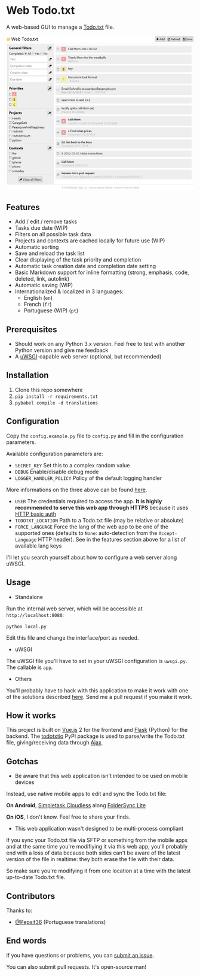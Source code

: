 # Web Todo.txt

A web-based GUI to manage a [Todo.txt](http://todotxt.com/) file.

<p align="center">
  <img src="https://github.com/EpocDotFr/webtodotxt/raw/master/screenshot.png">
</p>

## Features

  - Add / edit / remove tasks
  - Tasks due date (WIP)
  - Filters on all possible task data
  - Projects and contexts are cached locally for future use (WIP)
  - Automatic sorting
  - Save and reload the task list
  - Clear displaying of the task priority and completion
  - Automatic task creation date and completion date setting
  - Basic Markdown support for inline formatting (strong, emphasis, code, deleted, link, autolink)
  - Automatic saving (WIP)
  - Internationalized & localized in 3 languages:
    - English (`en`)
    - French (`fr`)
    - Portuguese (WIP) (`pt`)

## Prerequisites

  - Should work on any Python 3.x version. Feel free to test with another Python version and give me feedback
  - A [uWSGI](https://uwsgi-docs.readthedocs.io/en/latest/)-capable web server (optional, but recommended)

## Installation

  1. Clone this repo somewhere
  2. `pip install -r requirements.txt`
  3. `pybabel compile -d translations`

## Configuration

Copy the `config.example.py` file to `config.py` and fill in the configuration parameters.

Available configuration parameters are:

  - `SECRET_KEY` Set this to a complex random value
  - `DEBUG` Enable/disable debug mode
  - `LOGGER_HANDLER_POLICY` Policy of the default logging handler

More informations on the three above can be found [here](http://flask.pocoo.org/docs/0.11/config/#builtin-configuration-values).

  - `USER` The credentials required to access the app. **It is highly recommended to serve this web app through HTTPS** because it uses [HTTP basic auth](https://en.wikipedia.org/wiki/Basic_access_authentication)
  - `TODOTXT_LOCATION` Path to a Todo.txt file (may be relative or absolute)
  - `FORCE_LANGUAGE` Force the lang of the web app to be one of the supported ones (defaults to `None`: auto-detection from the `Accept-Language` HTTP header). See in the features section above for a list of available lang keys

I'll let you search yourself about how to configure a web server along uWSGI.

## Usage

  - Standalone

Run the internal web server, which will be accessible at `http://localhost:8080`:

```
python local.py
```

Edit this file and change the interface/port as needed.

  - uWSGI

The uWSGI file you'll have to set in your uWSGI configuration is `uwsgi.py`. The callable is `app`.

  - Others

You'll probably have to hack with this application to make it work with one of the solutions described [here](http://flask.pocoo.org/docs/0.11/deploying/). Send me a pull request if you make it work.

## How it works

This project is built on [Vue.js](http://vuejs.org/) 2 for the frontend and [Flask](http://flask.pocoo.org/) (Python) for
the backend. The [todotxtio](https://github.com/EpocDotFr/todotxtio) PyPI package is used to parse/write the Todo.txt file,
giving/receiving data through [Ajax](https://en.wikipedia.org/wiki/Ajax_(programming)).

## Gotchas

  - Be aware that this web application isn't intended to be used on mobile devices

Instead, use native mobile apps to edit and sync the Todo.txt file:

**On Android**, [Simpletask Cloudless](https://play.google.com/store/apps/details?id=nl.mpcjanssen.simpletask) along [FolderSync Lite](https://play.google.com/store/apps/details?id=dk.tacit.android.foldersync.lite)

**On iOS**, I don't know. Feel free to share your finds.

  - This web application wasn't designed to be multi-process compliant

If you sync your Todo.txt file via SFTP or something from the mobile apps and at the same time you're modifiying it via
this web app, you'll probably end with a loss of data because both sides can't be aware of the latest version of the file
in realtime: they both erase the file with their data.

So make sure you're modifying it from one location at a time with the latest up-to-date Todo.txt file.

## Contributors

Thanks to:

  - [@Pepsit36](https://github.com/Pepsit36) (Portuguese translations)

## End words

If you have questions or problems, you can [submit an issue](https://github.com/EpocDotFr/webtodotxt/issues).

You can also submit pull requests. It's open-source man!